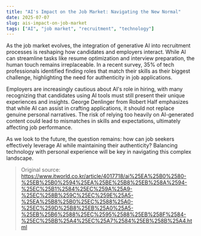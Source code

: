 ```yaml
---
title: "AI's Impact on the Job Market: Navigating the New Normal"
date: 2025-07-07
slug: ais-impact-on-job-market
tags: ["AI", "job market", "recruitment", "technology"]
---
```

As the job market evolves, the integration of generative AI into recruitment processes is reshaping how candidates and employers interact. While AI can streamline tasks like resume optimization and interview preparation, the human touch remains irreplaceable. In a recent survey, 35% of tech professionals identified finding roles that match their skills as their biggest challenge, highlighting the need for authenticity in job applications.

Employers are increasingly cautious about AI's role in hiring, with many recognizing that candidates using AI tools must still present their unique experiences and insights. George Denlinger from Robert Half emphasizes that while AI can assist in crafting applications, it should not replace genuine personal narratives. The risk of relying too heavily on AI-generated content could lead to mismatches in skills and expectations, ultimately affecting job performance.

As we look to the future, the question remains: how can job seekers effectively leverage AI while maintaining their authenticity? Balancing technology with personal experience will be key in navigating this complex landscape.
> Original source: https://www.itworld.co.kr/article/4017718/ai%25EA%25B0%2580-%25EB%25B0%2594%25EA%25BE%25B8%25EB%258A%2594-%25EC%25B1%2584%25EC%259A%25A9-%25EC%258B%259C%25EC%259E%25A5-%25EA%25B8%25B0%25EC%2588%25A0-%25EC%259D%25B8%25EB%25A0%25A5-%25EB%25B6%2588%25EC%2595%2588%25EB%258F%2584-%25EC%25BB%25A4%25EC%25A7%2584%25EB%258B%25A4.html